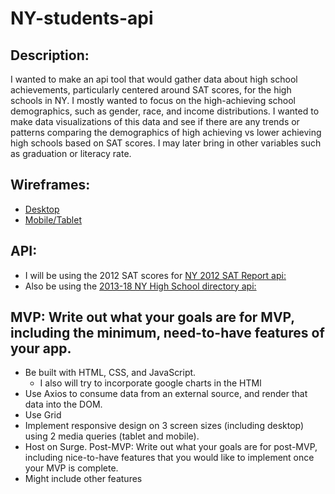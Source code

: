 # NY-students-api  

## Description: 
 
I wanted to make an api tool that would gather data about high school achievements, particularly centered around SAT scores, for the high schools in NY. I mostly wanted to focus on the high-achieving school demographics, such as gender, race, and income distributions. I wanted to make data visualizations of this data and see if there are any trends or patterns comparing the demographics of high achieving vs lower achieving high schools based on SAT scores. I may later bring in other variables such as graduation or literacy rate. 

## Wireframes:
- [Desktop](https://lh3.googleusercontent.com/I4ObOWFvNc6PWrqssGavSZ_QwRH7o6nkqIpQs2YdB5b69NNllkNA4OPRBUTs5MIL8gOkji2ZNqX-aHllGR0w2Txg81PwJi1D_jJJXGExSKc9ML3mGRcEV8X0HPczTB_TPs9MhSjuC1wGNSyJTIuxDmTT19-juGyr1MkDHVwdzdh-bGwz2Z82oAPNmjQqkvFdrz0TpMWG04ox_fU2chcBIxo-mOAmT_JXADE5HDvI-8o9EyeCuZChftMwBcxjjQxGc0n_8RRANtj2SywnuZ6qh2QocicK0S9loPWE7uYVOPlefW3hvB6-E4diWsTn-9NMc3lZBNlUSxrAMV51d4kBZbM37PovPakeg5N3WrJkXkHcHOQR6lmoHgE0fiXwhvEJ1u7lWd8XrUTtqz-S37ZLCpTCdsg6-JkurjgwXvxjiDzX6GFnpy0qNCVs1B6qcK_cuhrX6zBbPOly29bO8uuLRZ6JaqbGBWkmqGXZQJJokcP2Luhs2E2GL_UfaONVvZZlYjUOa3bOogljXMsP3kV9jpLsSEAeYsrPOavH8wy1pQjF2yx0YgbdyvIxGmAf1VrJgcD9UNtQoUchv-OhOeNMwk5m2zgc3RTet_E9pZWJmn2oHd7zXKM6l7owUxJtHxA3jPpVbBlbsYfmxw9a18U4HZ_4p35rrSp9dS5wx2g7GW4G--iaT5VIPYuY8IIhrqzzwen6__zMHKjg8NmlrrJksWyO9hONBqn0NWerFJ30t8AiUFq2=w645-h859-no)
- [Mobile/Tablet](https://lh3.googleusercontent.com/Q6HkqA_uUxaNX23Jdg6L9ZauW6vj1jToV9FVIzQhgwtYhDTXLxtUZ-JAlLvBFcrNDvjAyz8m5LfEVvyci_3gQwl5UXPDtGDBj3Cq6jmqiYOQJ3qqtb_tBT0ioFF4csBE21KjNvhQHScUGHky94Wr-D2hYMwwGYS27FjD2Dtb8xazIReMpJ6PlmYK_Tmrtxg1VrW9VaOjJJltpD88EKu5CaMU8U-OfJgnA_QJdt7LLbLsjf7K65eX1xCigHW3DE5swIjd8nEvvKPxggwyXpuiVhPW2PLQyV9ZCUO3wuo20rORb9snnG23g9GuHeWohiBHErIr86_e1-CjCasoxghAFdRq6SVidE94QBKhQ5vJFvozCtlCVChlTRqY9vU5H7-3fPSTFGP35Mjojxk_wEsWZ0Qp1bzOC6rcPbpdfGx5vUXttvlZ02l4xrpcW1GPrYXi3cx3phvcaIfTm4GQWMZ3N9-JUpjteoW8J98PxEc5Mim8mk5mkAuLi4cdQEMFAfGfAv6gIkGmNenilb7P0tulvpCTKpQhhLP1b5wwznySv4xARkMQxPBCNuMMWDH3siXiaHP-prmZfvdi-bZzabdy9peaESc_Pb4UasscGHiWElZ5WY5E9a930U18YeIzg0PyRXgQjfvyA-2TC6-b2cuobMO_rwWtv7dADS2yn99PCQPIqtgVA1F7ym8rNtJt4V_4biHR_APYw36aFlfXcgHY99n8s_1Sp8bAnG7rGEQj0v-wNgIA=w645-h859-no)
 

## API: 
  - I will be using the 2012 SAT scores for [NY 2012 SAT Report api:](https://dev.socrata.com/foundry/data.cityofnewyork.us/f9bf-2cp4)
  - Also be using the [2013-18 NY High School directory api:](https://dev.socrata.com/foundry/data.cityofnewyork.us/s52a-8aq6)
## MVP: Write out what your goals are for MVP, including the minimum, need-to-have features of your app.
  - Be built with HTML, CSS, and JavaScript. 
      - I also will try to incorporate google charts in the HTMl 
  - Use Axios to consume data from an external source, and render that data into the DOM.
  - Use Grid 
  - Implement responsive design on 3 screen sizes (including desktop) using 2 media queries (tablet and mobile).
  - Host on Surge. 
Post-MVP: Write out what your goals are for post-MVP, including nice-to-have features that you would like to implement once your MVP is complete.
  - Might include other features 
